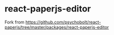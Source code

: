 # react-paperjs-editor
Fork from https://github.com/psychobolt/react-paperjs/tree/master/packages/react-paperjs-editor
